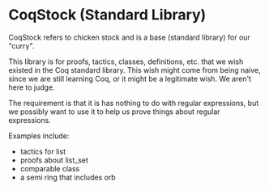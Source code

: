# CoqStock (Standard Library)

CoqStock refers to chicken stock and is a base (standard library) for our "curry".

This library is for proofs, tactics, classes, definitions, etc. that we wish existed in the Coq standard library. This wish might come from being naive, since we are still learning Coq, or it might be a legitimate wish. We aren't here to judge.

The requirement is that it is has nothing to do with regular expressions, but we possibly want to use it to help us prove things about regular expressions.

Examples include:
  - tactics for list
  - proofs about list_set
  - comparable class
  - a semi ring that includes orb
